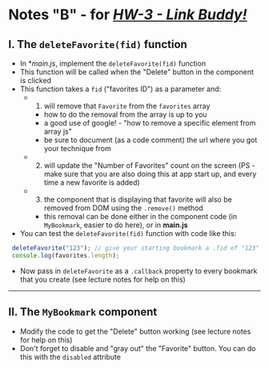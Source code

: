 # Notes "B" - for [*HW-3 - Link Buddy!*](hw-3.md)


## I. The `deleteFavorite(fid)` function

- In **main.js*, implement the `deleteFavorite(fid)` function
- This function will be called when the "Delete" button in the component is clicked
- This function takes a `fid` ("favorites ID") as a parameter and:
  - 1) will remove that `Favorite` from the `favorites` array
      - how to do the removal from the array is up to you 
      - a good use of google! - "how to remove a specific element from array js"
      - be sure to document (as a code comment) the url where you got your technique from 
  - 2) will update the "Number of Favorites" count on the screen (PS - make sure that you are also doing this at app start up, and every time a new favorite is added)
  - 3) the component that is displaying that favorite will also be removed from DOM using the `.remove()` method
      - this removal can be done either in the component code (in `MyBookmark`, easier to do here), or in **main.js**
- You can test the `deleteFavorite(fid)` function with code like this:

```js
 deleteFavorite("123"); // give your starting bookmark a .fid of "123"
 console.log(favorites.length);
```

- Now pass in `deleteFavorite` as a `.callback` property to every bookmark that you create (see lecture notes for help on this)

<hr>

## II. The `MyBookmark` component
- Modify the code to get the "Delete" button working (see lecture notes for help on this)
- Don't forget to disable and "gray out" the "Favorite" button. You can do this with the `disabled` attribute
